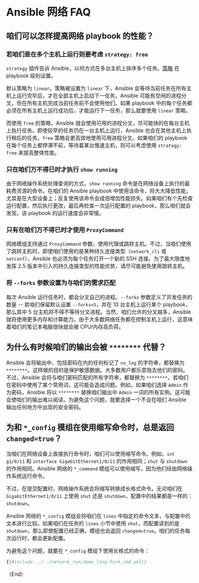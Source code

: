 # Ansible 网络 FAQ

## 咱们可以怎样提高网络 playbook 的性能？


### 若咱们是在多个主机上运行则要考虑 `strategy: free`


`strategy` 插件告诉 Ansible，以何方式在多台主机上排序多个任务。[策略](../usage/mod_n_plugins/plugins/strategy.md) 在 playbook 级别设置。


默认策略为 `linear`。策略被设置为 `linear` 下，Ansible 会等待当前任务在所有主机上运行完毕后，才在全部主机上启动下一任务。Ansible 可能有空闲的进程分叉，但在所有主机完成当前任务前不会使用他们。如果 playbook 中的每个任务都必须在所有主机上运行成功后，才能运行下一任务，那么就要使用 `linear` 策略。


而使用 `free` 的策略，Ansible 就会使用可用的进程分叉，尽可能快的在每台主机上执行任务。即使较早的任务仍在一台主机上运行，Ansible 也会在其他主机上执行稍后的任务。`free` 策略会更高效地使用可用进程分叉。如果咱们的 playbook 在每个任务上都停滞不前，等待着某台慢速主机，则可以考虑使用 `strategy: free` 来提高整体性能。


### 只在咱们万不得已时才执行 `show running`


由于网络操作系统处理查询的方式，`show running` 命令是在网络设备上执行的最耗费资源的命令。在咱们的 Ansible playbook 中使用该命令，将大大降低性能，尤其是在大型设备上；反复使用该命令会成倍增加性能损失。如果咱们有个先检查运行配置，然后执行更改，最后再检查一次运行配置的 playbook，那么咱们就会发现，该 playbook 的运行速度会非常慢。


### 只有在咱们万不得已时才使用 `ProxyCommand`


网络模组支持通过 `ProxyCommand` 参数，使用代理或跳转主机。不过，当咱们使用了跳转主机时，即使咱们使用的是某种持久连接类型（`network_cli` 或 `netconf`），Ansible 也必须为每个任务打开一个新的 SSH 连接。为了最大限度地发挥 2.5 版本中引入的持久连接类型的性能优势，请尽可能避免使用跳转主机。


### 将 `--forks` 参数设置为与咱们的需求匹配


每次 Ansible 运行任务时，都会分叉自己的进程。`--forks` 参数定义了并发任务的数量 -- 若咱们保留默认设置 `--forks=5`，并在 10 台主机上运行某个 playbook，那么其中 5 台主机将不得不等待分叉进程。当然，咱们允许的分叉越多，Ansible 就将使用更多内存和计算能力。由于大多数网络任务都在控制主机上运行，这意味着咱们的笔记本电脑很快就会被 CPU/内存高负荷。


## 为什么有时候咱们的输出会被 `********` 代替？


Ansible 会将输出中，包括密码在内的任何标记了 `no_log` 的字符串，都替换为 `********`。这样做的目的是保护敏感数据。大多数用户都乐意隐去他们的密码。不过，Ansible 会将与咱们密码匹配的所有字符串，都替换为 `********`。若咱们在密码中使用了某个常用词，这可能会造成问题。例如，如果咱们选择 `Admin` 作为密码，Ansible 将以 `********` 替换咱们输出中 `Admin` 一词的所有实例。这可能会使咱们的输出难以阅读。为避免这个问题，就要选择一个不会在咱们 Ansible 输出任何地方中出现的安全密码。


## 为和 `*_config` 模组在使用缩写命令时，总是返回 `changed=true`？

当咱们在网络设备上直接执行命令时，咱们可以使用缩写命令。例如，`int g1/0/11` 和 `interface GigabitEthernet1/0/11` 的作用相同；`shut` 与 `shutdown` 的作用相同。Ansible 网络的 `*_command` 模组可以使用缩写，因为他们经由网络操作系统运行命令。


不过，在提交配置时，网络操作系统会将缩写转换成长格式命令。无论咱们在 `GigabitEthernet1/0/11` 上使用 `shut` 还是 `shutdown`，配置中的结果都是一样的：`shutdown`。


Ansible 网络的 `*_config` 模组会将咱们在 `lines` 中指定的命令文本，与配置中的文本进行比较。如果咱们在任务的 `lines` 小节中使用 `shut`，而配置读到的是 `shutdown`，那么即使配置已经正确，模组也会返回 `changed=true`。咱们的任务每次运行时，都会更新配置。

为避免这个问题，就要在 `*_config` 模组下使用长格式的命令：


```yaml
{{#include ../../network_run/demo_long-form_cmd.yml}}
```

（End）


